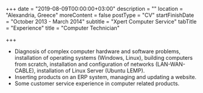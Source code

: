 +++
date = "2019-08-09T00:00:00+03:00"
description = ""
location = "Alexandria, Greece"
moreContent = false
postType = "CV"
startFinishDate = "October 2013 - March 2014"
subtitle = "Xpert Computer Service"
tabTitle = "Experience"
title = "Computer Technician"

+++
* Diagnosis of complex computer hardware and software problems, installation of operating systems (Windows, Linux), building computers from scratch, installation and configuration of networks (LAN-WAN-CABLE), installation of Linux Server (Ubuntu LEMP).
* Inserting products on an ERP system, managing and updating a website.
* Some customer service experience in computer related products.